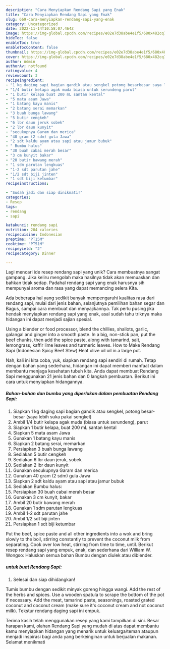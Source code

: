 ```yaml
---
description: "Cara Menyiapkan Rendang Sapi yang Enak"
title: "Cara Menyiapkan Rendang Sapi yang Enak"
slug: 669-cara-menyiapkan-rendang-sapi-yang-enak
category: Uncategorized
date: 2022-11-14T10:58:07.464Z
image: https://img-global.cpcdn.com/recipes/e02e7d38abe4e1f5/680x482cq70/rendang-sapi-foto-resep-utama.jpg
hideToc: false
enableToc: true
enableTocContent: false
thumbnail: https://img-global.cpcdn.com/recipes/e02e7d38abe4e1f5/680x482cq70/rendang-sapi-foto-resep-utama.jpg
cover: https://img-global.cpcdn.com/recipes/e02e7d38abe4e1f5/680x482cq70/rendang-sapi-foto-resep-utama.jpg
author: Admin
authorAv: notfound
ratingvalue: 4
reviewcount: 3
recipeingredient:
- "1 kg daging sapi bagian gandik atau sengkel potong besarbesar saya lebih suka pakai sengkel"
- "1/4 butir kelapa agak muda biasa untuk serundeng parut"
- "1 butir kelapa buat 200 mL santan kental"
- "5 mata asam Jawa"
- "1 batang kayu manis"
- "2 batang serai memarkan"
- "3 buah bunga lawang"
- "5 butir cengkeh"
- "6 lbr daun jeruk sobek"
- "2 lbr daun kunyit"
- "secukupnya Garam dan merica"
- "40 gram (2 sdm) gula Jawa"
- "2 sdt kaldu ayam atau sapi atau jamur bubuk"
- " Bumbu halus"
- "30 buah cabai merah besar"
- "3 cm kunyit bakar"
- "20 butir bawang merah"
- "1 sdm parutan lengkuas"
- "1-2 sdt parutan jahe"
- "1/2 sdt biji jinten"
- "1 sdt biji ketumbar"
recipeinstructions:

- "Sudah jadi dan siap dinikmati!"
categories:
- Resep
tags:
- rendang
- sapi

katakunci: rendang sapi 
nutrition: 204 calories
recipecuisine: Indonesian
preptime: "PT15M"
cooktime: "PT51M"
recipeyield: "2"
recipecategory: Dinner

---
```





Lagi mencari ide resep rendang sapi yang unik? Cara membuatnya sangat gampang. Jika keliru mengolah maka hasilnya tidak akan memuaskan dan bahkan tidak sedap. Padahal rendang sapi yang enak harusnya sih mempunyai aroma dan rasa yang dapat memancing selera Kita.





Ada beberapa hal yang sedikit banyak mempengaruhi kualitas rasa dari rendang sapi, mulai dari jenis bahan, selanjutnya pemilihan bahan segar dan Bagus, sampai cara membuat dan menyajikannya. Tak perlu pusing jika hendak menyiapkan rendang sapi yang enak,      asal sudah tahu triknya maka hidangan ini dapat menjadi sajian spesial.














Using a blender or food processor, blend the chillies, shallots, garlic, galangal and ginger into a smooth paste. In a big, non-stick pan, put the beef chunks, then add the spice paste, along with tamarind, salt, lemongrass, kaffir lime leaves and turmeric leaves. How to Make Rendang Sapi (Indonesian Spicy Beef Stew) Heat olive oil oil in a large pot.






Nah, kali ini kita coba, yuk, siapkan rendang sapi sendiri di rumah. Tetap dengan bahan yang sederhana, hidangan ini dapat memberi manfaat dalam membantu menjaga kesehatan tubuh kita. Anda dapat membuat Rendang Sapi menggunakan 21 jenis bahan dan 0 langkah pembuatan. Berikut ini cara untuk menyiapkan hidangannya.

<!--inarticleads1-->

##### Bahan-bahan dan bumbu yang diperlukan dalam pembuatan Rendang Sapi:

1. Siapkan 1 kg daging sapi bagian gandik atau sengkel, potong besar-besar (saya lebih suka pakai sengkel)
1. Ambil 1/4 butir kelapa agak muda (biasa untuk serundeng), parut
1. Siapkan 1 butir kelapa, buat 200 mL santan kental
1. Siapkan 5 mata asam Jawa
1. Gunakan 1 batang kayu manis
1. Siapkan 2 batang serai, memarkan
1. Persiapkan 3 buah bunga lawang
1. Sediakan 5 butir cengkeh
1. Sediakan 6 lbr daun jeruk, sobek
1. Sediakan 2 lbr daun kunyit
1. Gunakan secukupnya Garam dan merica
1. Gunakan 40 gram (2 sdm) gula Jawa
1. Siapkan 2 sdt kaldu ayam atau sapi atau jamur bubuk
1. Sediakan  Bumbu halus:
1. Persiapkan 30 buah cabai merah besar
1. Gunakan 3 cm kunyit, bakar
1. Ambil 20 butir bawang merah
1. Gunakan 1 sdm parutan lengkuas
1. Ambil 1-2 sdt parutan jahe
1. Ambil 1/2 sdt biji jinten
1. Persiapkan 1 sdt biji ketumbar


Put the beef, spice paste and all other ingredients into a wok and bring slowly to the boil, stirring constantly to prevent the coconut milk from separating. Cook over low heat, stirring from time to time, until. Berikut resep rendang sapi yang empuk, enak, dan sederhana dari William W. Wongso: Haluskan semua bahan Bumbu dengan diulek atau diblender. 

<!--inarticleads2-->

#####  untuk buat Rendang Sapi:


1. Selesai dan siap dihidangkan!

Tumis bumbu dengan sedikit minyak goreng hingga wangi. Add the rest of the herbs and spices. Use a wooden spatula to scrape the bottom of the pot if necessary. Add the meat, tamarind paste, seasonings, roasted grated coconut and coconut cream (make sure it&#39;s coconut cream and not coconut milk). Tekstur rendang daging sapi ini empuk. 

Terima kasih telah menggunakan resep yang kami tampilkan di sini. Besar harapan kami, olahan Rendang Sapi yang mudah di atas dapat membantu kamu menyiapkan hidangan yang menarik untuk keluarga/teman ataupun menjadi inspirasi bagi anda yang berkeinginan untuk berjualan makanan. Selamat menikmati
